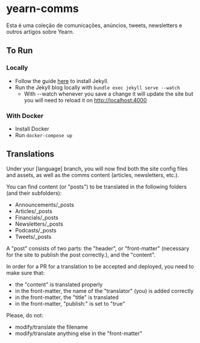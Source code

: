 # yearn-comms

Esta é uma coleção de comunicações, anúncios, tweets, newsletters e outros artigos sobre Yearn.

## To Run

### Locally

- Follow the guide [here](https://jekyllrb.com/docs/) to install Jekyll.
- Run the Jekyll blog locally with `bundle exec jekyll serve --watch`
  - With --watch whenever you save a change it will update the site but you will need to reload it on [http://localhost:4000](http://localhost:4000)

### With Docker

- Install Docker
- Run `docker-compose up`

## Translations

Under your [language] branch, you will now find both the site config files and assets, as well as the comms content (articles, newsletters, etc.).

You can find content (or "posts") to be translated in the following folders (and their subfolders):

- Announcements/\_posts
- Articles/\_posts
- Financials/\_posts
- Newsletters/\_posts
- Podcasts/\_posts
- Tweets/\_posts

A "post" consists of two parts: the "header", or "front-matter" (necessary for the site to publish the post correctly.), and the "content".

In order for a PR for a translation to be accepted and deployed, you need to make sure that:

- the "content" is translated properly
- in the front-matter, the name of the "translator" (you) is added correctly
- in the front-matter, the "title" is translated
- in the front-matter, "publish:" is set to "true"

Please, do not:

- modify/translate the filename
- modify/translate anything else in the "front-matter"
